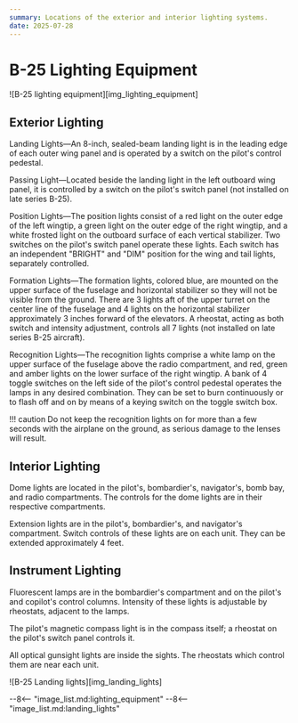 ```yaml
---
summary: Locations of the exterior and interior lighting systems.
date: 2025-07-28
---
```


# B-25 Lighting Equipment

![B-25 lighting equipment][img_lighting_equipment]

## Exterior Lighting

Landing Lights—An 8-inch, sealed-beam landing light is in the leading edge of each outer wing panel and is operated by a switch on the pilot's control pedestal.

Passing Light—Located beside the landing light in the left outboard wing panel, it is controlled by a switch on the pilot's switch panel (not installed on late series B-25).

Position Lights—The position lights consist of a red light on the outer edge of the left wingtip, a green light on the outer edge of the right wingtip, and a white frosted light on the outboard surface of each vertical stabilizer. Two switches on the pilot's switch panel operate these lights. Each switch has an independent "BRIGHT" and "DIM" position for the wing and tail lights, separately controlled.

Formation Lights—The formation lights, colored blue, are mounted on the upper surface of the fuselage and horizontal stabilizer so they will not be visible from the ground. There are 3 lights aft of the upper turret on the center line of the fuselage and 4 lights on the horizontal stabilizer approximately 3 inches forward of the elevators. A rheostat, acting as both switch and intensity adjustment, controls all 7 lights (not installed on late series B-25 aircraft).

Recognition Lights—The recognition lights comprise a white lamp on the upper surface of the fuselage above the radio compartment, and red, green and amber lights on the lower surface of the right wingtip. A bank of 4 toggle switches on the left side of the pilot's control pedestal operates the lamps in any desired combination. They can be set to burn continuously or to flash off and on by means of a keying switch on the toggle switch box.

!!! caution
    Do not keep the recognition lights on for more than a few seconds with the airplane on the ground, as serious damage to the lenses will result.

## Interior Lighting

Dome lights are located in the pilot's, bombardier's, navigator's, bomb bay, and radio compartments. The controls for the dome lights are in their respective compartments.

Extension lights are in the pilot's, bombardier's, and navigator's compartment. Switch controls of these lights are on each unit. They can be extended approximately 4 feet.

## Instrument Lighting

Fluorescent lamps are in the bombardier's compartment and on the pilot's and copilot's control columns. Intensity of these lights is adjustable by rheostats, adjacent to the lamps.

The pilot's magnetic compass light is in the compass itself; a rheostat on the pilot's switch panel controls it.

All optical gunsight lights are inside the sights. The rheostats which control them are near each unit.

![B-25 Landing lights][img_landing_lights]

<!-- links -->
--8<-- "image_list.md:lighting_equipment"
--8<-- "image_list.md:landing_lights"